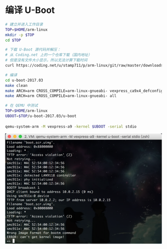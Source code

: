 # 编译 U-Boot

```bash
# 建立并进入工作目录
TOP=$HOME/arm-linux
mkdir -p $TOP
cd $TOP
```

```bash
# 下载 U-Boot 源代码并解压：
# 从 Coding.net 上的一个仓库下载（国内地址）
# 但是没有文件大小显示，所以无法计算下载时间
curl https://coding.net/u/stamp711/p/arm-linux/git/raw/master/downloads/u-boot-2017.03.tar.gz | tar -xzf -
```

```bash
# 编译
cd u-boot-2017.03
make clean
make ARCH=arm CROSS_COMPILE=arm-linux-gnueabi- vexpress_ca9x4_defconfig
make ARCH=arm CROSS_COMPILE=arm-linux-gnueabi- all
```

```bash
# 在 QEMU 中测试
TOP=$HOME/arm-linux
UBOOT=$TOP/u-boot-2017.03/u-boot

qemu-system-arm -M vexpress-a9 -kernel $UBOOT -serial stdio
```

![测试结果](/assets/qemu-uboot-only.png)
